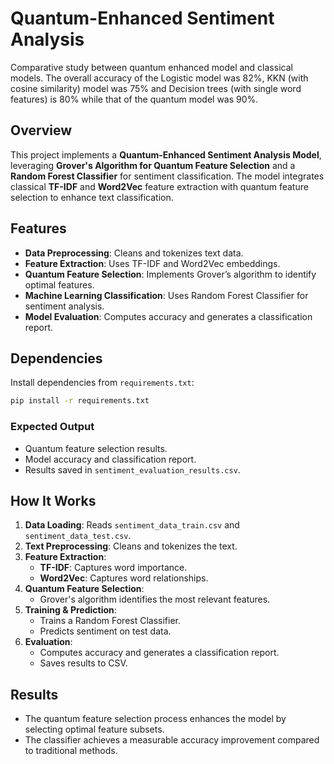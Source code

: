 # Quantum-Enhanced Sentiment Analysis
Comparative study between quantum enhanced model and classical models. The overall accuracy of the Logistic model was 82%, KKN (with cosine similarity) model was 75% and Decision trees (with single word features) is 80% while that of the quantum model was 90%.
## Overview
This project implements a **Quantum-Enhanced Sentiment Analysis Model**, leveraging **Grover's Algorithm for Quantum Feature Selection** and a **Random Forest Classifier** for sentiment classification. The model integrates classical **TF-IDF** and **Word2Vec** feature extraction with quantum feature selection to enhance text classification.

## Features
- **Data Preprocessing**: Cleans and tokenizes text data.
- **Feature Extraction**: Uses TF-IDF and Word2Vec embeddings.
- **Quantum Feature Selection**: Implements Grover’s algorithm to identify optimal features.
- **Machine Learning Classification**: Uses Random Forest Classifier for sentiment analysis.
- **Model Evaluation**: Computes accuracy and generates a classification report.

## Dependencies
Install dependencies from `requirements.txt`:
```bash
pip install -r requirements.txt
```
### Expected Output
- Quantum feature selection results.
- Model accuracy and classification report.
- Results saved in `sentiment_evaluation_results.csv`.

## How It Works
1. **Data Loading**: Reads `sentiment_data_train.csv` and `sentiment_data_test.csv`.
2. **Text Preprocessing**: Cleans and tokenizes the text.
3. **Feature Extraction**:
   - **TF-IDF**: Captures word importance.
   - **Word2Vec**: Captures word relationships.
4. **Quantum Feature Selection**:
   - Grover's algorithm identifies the most relevant features.
5. **Training & Prediction**:
   - Trains a Random Forest Classifier.
   - Predicts sentiment on test data.
6. **Evaluation**:
   - Computes accuracy and generates a classification report.
   - Saves results to CSV.

## Results
- The quantum feature selection process enhances the model by selecting optimal feature subsets.
- The classifier achieves a measurable accuracy improvement compared to traditional methods.

